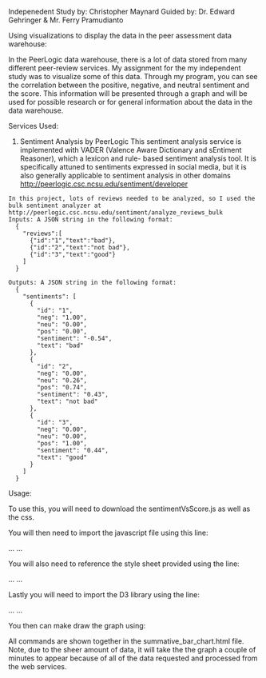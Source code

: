 Indepenedent Study by: Christopher Maynard
Guided by: Dr. Edward Gehringer & Mr. Ferry Pramudianto

Using visualizations to display the data in the peer assessment data warehouse:

In the PeerLogic data warehouse, there is a lot of data stored from many different peer-review services.  My assignment for the my independent study was to visualize some of this data.  Through my program, you can see the correlation between the positive, negative, and neutral sentiment and the score.  This information will be presented through a graph and will be used for possible research or for general information about the data in the data warehouse.

Services Used:

  1. Sentiment Analysis by PeerLogic
    This sentiment analysis service is implemented with VADER (Valence Aware Dictionary and sEntiment Reasoner), which a lexicon and rule-  based sentiment analysis tool. It is specifically attuned to sentiments expressed in social media, but it is also generally applicable to sentiment analysis in other domains
    http://peerlogic.csc.ncsu.edu/sentiment/developer
    
    In this project, lots of reviews needed to be analyzed, so I used the bulk sentiment analyzer at http://peerlogic.csc.ncsu.edu/sentiment/analyze_reviews_bulk
    Inputs: A JSON string in the following format:
      {
        "reviews":[
          {"id":"1","text":"bad"},
          {"id":"2","text":"not bad"},
          {"id":"3","text":"good"}
        ]
      }
      
    Outputs: A JSON string in the following format:
      {
        "sentiments": [
          {
            "id": "1",
            "neg": "1.00",
            "neu": "0.00",
            "pos": "0.00",
            "sentiment": "-0.54",
            "text": "bad"
          },
          {
            "id": "2",
            "neg": "0.00",
            "neu": "0.26",
            "pos": "0.74",
            "sentiment": "0.43",
            "text": "not bad"
          },
          {
            "id": "3",
            "neg": "0.00",
            "neu": "0.00",
            "pos": "1.00",
            "sentiment": "0.44",
            "text": "good"
          }
        ]
      }
      
Usage:
  
To use this, you will need to download the sentimentVsScore.js as well as the css.

You will then need to import the javascript file using this line:
<head>
  ...
  <script src=PATH_TO_FILE/sentimentVsScore.js></script>
  ...
<head>

You will also need to reference the style sheet provided using the line:
<head>
  ...
  <link rel="stylesheet" href="PATH_TO_FILE/css/barchart.css">
  ...
<head>

Lastly you will need to import the D3 library using the line:
<head>
  ...
  <script src="https://d3js.org/d3.v3.min.js"></script>
  ...
<head>

You then can make draw the graph using:
<script>
  ...
  var graph = new sentimentVsScoreGraph();
  graph.load();
  ...
</script>

All commands are shown together in the summative_bar_chart.html file.  Note, due to the sheer amount of data, it will take the the graph a couple of minutes to appear because of all of the data requested and processed from the web services.

